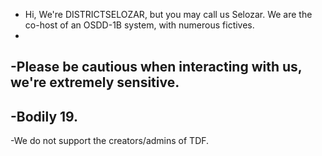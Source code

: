 - Hi, We're DISTRICTSELOZAR, but you may call us Selozar. We are the co-host of an OSDD-1B system, with numerous fictives.
-
-Please be cautious when interacting with us, we're extremely sensitive.
-
-Bodily 19.
-
-We do not support the creators/admins of TDF.
